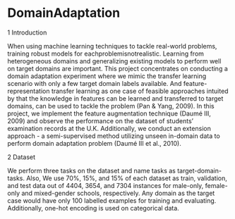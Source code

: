 # DomainAdaptation

1 Introduction

When using machine learning techniques to tackle real-world problems, training robust models for eachproblemisnotrealistic. Learning from heterogeneous domains and generalizing existing models to perform well on target domains are important. This project concentrates on conducting a domain adaptation experiment where we mimic the transfer learning scenario with only a few target domain labels available. And feature-representation transfer learning as one case of feasible approaches intuited by that the knowledge in features can be learned and transferred to target domains, can be used to tackle the problem (Pan & Yang, 2009). In this project, we implement the feature augmentation technique (Daumé III, 2009) and observe the performance on the dataset of students’ examination records at the U.K. Additionally, we conduct an extension approach - a semi-supervised method utilizing unseen in-domain data to perform domain adaptation problem (Daumé III et al., 2010).

2 Dataset

We perform three tasks on the dataset and name tasks as target-domain-tasks. Also, We use 70%, 15%, and 15% of each dataset as train, validation, and test data out of 4404, 3654, and 7304 instances for male-only, female-only and mixed-gender schools, respectively. Any domain as the target case would have only 100 labelled examples for training and evaluating. Additionally, one-hot encoding is used on categorical data.

